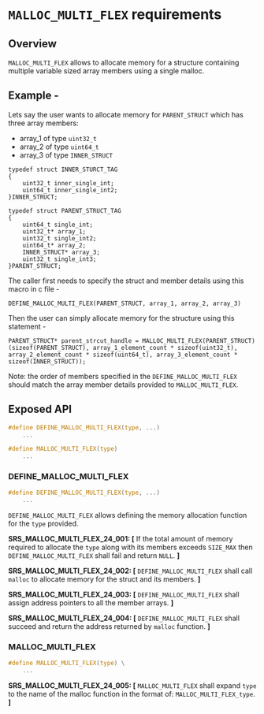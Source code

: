 # `MALLOC_MULTI_FLEX` requirements

## Overview

`MALLOC_MULTI_FLEX` allows to allocate memory for a structure containing multiple variable sized array members using a single malloc.

## Example - 
Lets say the user wants to allocate memory for `PARENT_STRUCT` which has three array members:
- array_1 of type `uint32_t`
- array_2 of type `uint64_t`
- array_3 of type `INNER_STRUCT`

```
typedef struct INNER_STURCT_TAG
{
    uint32_t inner_single_int;
    uint64_t inner_single_int2;
}INNER_STRUCT;

typedef struct PARENT_STRUCT_TAG
{
    uint64_t single_int;
    uint32_t* array_1;
    uint32_t single_int2;
    uint64_t* array_2;
    INNER_STRUCT* array_3;
    uint32_t single_int3;
}PARENT_STRUCT;
```

The caller first needs to specify the struct and member details using this macro in c file -

```
DEFINE_MALLOC_MULTI_FLEX(PARENT_STRUCT, array_1, array_2, array_3)
```

Then the user can simply allocate memory for the structure using this statement -

```
PARENT_STRUCT* parent_strcut_handle = MALLOC_MULTI_FLEX(PARENT_STRUCT)(sizeof(PARENT_STRUCT), array_1_element_count * sizeof(uint32_t), array_2_element_count * sizeof(uint64_t), array_3_element_count * sizeof(INNER_STRUCT));
```

Note: the order of members specified in the `DEFINE_MALLOC_MULTI_FLEX` should match the array member details provided to `MALLOC_MULTI_FLEX`.

## Exposed API

```c
#define DEFINE_MALLOC_MULTI_FLEX(type, ...)
    ...

#define MALLOC_MULTI_FLEX(type)
    ...
```

### DEFINE_MALLOC_MULTI_FLEX

```c
#define DEFINE_MALLOC_MULTI_FLEX(type, ...)
    ...
```

`DEFINE_MALLOC_MULTI_FLEX` allows defining the memory allocation function for the `type` provided.

**SRS_MALLOC_MULTI_FLEX_24_001: [** If the total amount of memory required to allocate the `type` along with its members exceeds `SIZE_MAX` then `DEFINE_MALLOC_MULTI_FLEX` shall fail and return `NULL`. **]**

**SRS_MALLOC_MULTI_FLEX_24_002: [** `DEFINE_MALLOC_MULTI_FLEX` shall call `malloc` to allocate memory for the struct and its members. **]**

**SRS_MALLOC_MULTI_FLEX_24_003: [** `DEFINE_MALLOC_MULTI_FLEX` shall assign address pointers to all the member arrays. **]**

**SRS_MALLOC_MULTI_FLEX_24_004: [** `DEFINE_MALLOC_MULTI_FLEX` shall succeed and return the address returned by `malloc` function. **]**

### MALLOC_MULTI_FLEX

```c
#define MALLOC_MULTI_FLEX(type) \
    ...
```

**SRS_MALLOC_MULTI_FLEX_24_005: [** `MALLOC_MULTI_FLEX` shall expand `type` to the name of the malloc function in the format of: `MALLOC_MULTI_FLEX_type`. **]**
